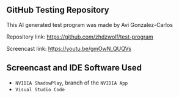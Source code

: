 ## GitHub Testing Repository

This AI generated test program was made by Avi Gonzalez-Carlos

Repository link: https://github.com/zhdzwolf/test-program

Screencast link: https://youtu.be/gmOwN_QUQVs

## Screencast and IDE Software Used

- `NVIDIA ShadowPlay`, branch of the `NVIDIA App`
- `Visual Studio Code`